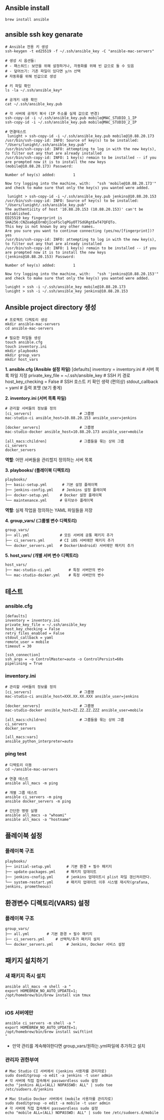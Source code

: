 
## Ansible install

```
brew install ansible
```

## ansible ssh key genarate

```
# Ansible 전용 키 생성
ssh-keygen -t ed25519 -f ~/.ssh/ansible_key -C "ansible-mac-servers"

# 생성 시 옵션들:
# - 패스워드: 보안을 위해 설정하거나, 자동화를 위해 빈 값으로 둘 수 있음
# - 덮어쓰기: 기존 파일이 있다면 y/n 선택
# 자동화를 위해 빈값으로 생성

# 키 파일 확인
ls -la ~/.ssh/ansible_key*

# 공개키 내용 확인
cat ~/.ssh/ansible_key.pub

```


```
# 각 서버에 공개키 복사 (IP 주소를 실제 값으로 변경)
ssh-copy-id -i ~/.ssh/ansible_key.pub mobile@MAC_STUDIO_1_IP
ssh-copy-id -i ~/.ssh/ansible_key.pub mobile@MAC_STUDIO_2_IP

# 연결테스트
 lunight > ssh-copy-id -i ~/.ssh/ansible_key.pub mobile@10.88.20.173
/usr/bin/ssh-copy-id: INFO: Source of key(s) to be installed: "/Users/lunight/.ssh/ansible_key.pub"
/usr/bin/ssh-copy-id: INFO: attempting to log in with the new key(s), to filter out any that are already installed
/usr/bin/ssh-copy-id: INFO: 1 key(s) remain to be installed -- if you are prompted now it is to install the new keys
(mobile@10.88.20.173) Password:

Number of key(s) added:        1

Now try logging into the machine, with:   "ssh 'mobile@10.88.20.173'"
and check to make sure that only the key(s) you wanted were added.

 lunight > ssh-copy-id -i ~/.ssh/ansible_key.pub jenkins@10.88.20.153
/usr/bin/ssh-copy-id: INFO: Source of key(s) to be installed: "/Users/lunight/.ssh/ansible_key.pub"
The authenticity of host '10.88.20.153 (10.88.20.153)' can't be established.
ED25519 key fingerprint is SHA256:CNZoa6gEOrmDjIceFSclqPGyOT7SdGRgtEwT47QFQTo.
This key is not known by any other names.
Are you sure you want to continue connecting (yes/no/[fingerprint])? yes
/usr/bin/ssh-copy-id: INFO: attempting to log in with the new key(s), to filter out any that are already installed
/usr/bin/ssh-copy-id: INFO: 1 key(s) remain to be installed -- if you are prompted now it is to install the new keys
(jenkins@10.88.20.153) Password:

Number of key(s) added:        1

Now try logging into the machine, with:   "ssh 'jenkins@10.88.20.153'"
and check to make sure that only the key(s) you wanted were added.

lunight > ssh -i ~/.ssh/ansible_key mobile@10.88.20.173
lunight > ssh -i ~/.ssh/ansible_key jenkins@10.88.20.153
```

## Ansible project directory 생성
```
# 프로젝트 디렉토리 생성
mkdir ansible-mac-servers
cd ansible-mac-servers

# 필요한 파일들 생성
touch ansible.cfg 
touch inventory.ini
mkdir playbooks 
mkdir group_vars
mkdir host_vars
```

**1. ansible.cfg (Ansible 설정 파일)**
[defaults]
inventory = inventory.ini          # 서버 목록 파일 지정
private_key_file = ~/.ssh/ansible_key  # SSH 키 경로
host_key_checking = False         # SSH 호스트 키 확인 생략 (편의상)
stdout_callback = yaml            # 출력 포맷 (보기 좋게)

**2. inventory.ini (서버 목록 파일)**
```
# 관리할 서버들의 정보를 정의
[ci_servers]                      # 그룹명
mac-studio-ci ansible_host=10.88.20.153 ansible_user=jenkins

[docker_servers]                  # 그룹명  
mac-studio-docker ansible_host=10.88.20.173 ansible_user=mobile

[all_macs:children]               # 그룹들을 묶는 상위 그룹
ci_servers
docker_servers
```
**역할**: 어떤 서버들을 관리할지 정의하는 서버 목록

**3. playbooks/ (플레이북 디렉토리)**
```
playbooks/
├── basic-setup.yml       # 기본 설정 플레이북
├── jenkins-config.yml    # Jenkins 설정 플레이북
├── docker-setup.yml     # Docker 설정 플레이북
└── maintenance.yml      # 유지보수 플레이북
```
**역할**: 실제 작업을 정의하는 YAML 파일들을 저장

**4. group_vars/ (그룹별 변수 디렉토리)**
```
group_vars/
├── all.yml              # 모든 서버에 공통 패키지 추가
├── ci_servers.yml       # CI iOS 서버에만 패키지 추가
└── docker_servers.yml   # Docker(Android) 서버에만 패키지 추가
```

**5. host_vars/ (개별 서버 변수 디렉토리)**
```
host_vars/
├── mac-studio-ci.yml        # 특정 서버만의 변수
└── mac-studio-docker.yml    # 특정 서버만의 변수
```

## 테스트

### ansible.cfg
```
[defaults]
inventory = inventory.ini
private_key_file = ~/.ssh/ansible_key
host_key_checking = False
retry_files_enabled = False
stdout_callback = yaml
remote_user = mobile
timeout = 30

[ssh_connection]
ssh_args = -o ControlMaster=auto -o ControlPersist=60s
pipelining = True
```

### inventory.ini
```
# 관리할 서버들의 정보를 정의
[ci_servers]                      # 그룹명
mac-studio-ci ansible_host=XXX.XX.XX.XXX ansible_user=jenkins

[docker_servers]                  # 그룹명
mac-studio-docker ansible_host=ZZ.ZZ.ZZ.ZZZ ansible_user=mobile

[all_macs:children]               # 그룹들을 묶는 상위 그룹
ci_servers
docker_servers

[all_macs:vars]
ansible_python_interpreter=auto

```

### ping test
```
# 디렉토리 이동
cd ~/ansible-mac-servers

# 연결 테스트
ansible all_macs -m ping

# 개별 그룹 테스트
ansible ci_servers -m ping
ansible docker_servers -m ping

# 간단한 명령 실행
ansible all_macs -a "whoami"
ansible all_macs -a "hostname"
```

## 플레이북 설정

### 플레이북 구조
```
playbooks/
├── initial-setup.yml       # 기본 환경 + 필수 패키지
├── update-packages.yml     # 패키지 업데이트
├── jenkins-cnofig.yml      # jenkins 업데이트시 plist 파일 갱신처리한다.
└── system-restart.yml      # 패키지 업데이트 이후 시스템 재시작(grafana, jenkins, prometheous)
```

## 환경변수 디렉토리(VARS) 설정

### 플레이북 구조
```
group_vars/
├── all.yml        # 기본 환경 + 필수 패키지
├── ci_servers.yml     # 선택적/추가 패키지 설치
└── docker_servers.yml      # Jenkins, Docker 서비스 설정

```

## 패키지 설치하기
### 새 패키지 즉시 설치
```
ansible all_macs -m shell -a "
export HOMEBREW_NO_AUTO_UPDATE=1;
/opt/homebrew/bin/brew install vim tmux
"
```

### iOS 서버에만
```
ansible ci_servers -m shell -a "
export HOMEBREW_NO_AUTO_UPDATE=1;
/opt/homebrew/bin/brew install swiftlint
"
```
- 만약 관리를 계속해야한다면 group_vars/원하는.yml파일에 추가하고 설치


### 관리자 권한부여
```
# Mac Studio CI 서버에서 (jenkins 사용자를 관리자로)
sudo dseditgroup -o edit -a jenkins -t user admin
# 각 서버에 직접 접속해서 passwordless sudo 설정
echo "jenkins ALL=(ALL) NOPASSWD: ALL" | sudo tee /etc/sudoers.d/jenkins

# Mac Studio Docker 서버에서 (mobile 사용자를 관리자로)  
sudo dseditgroup -o edit -a mobile -t user admin
# 각 서버에 직접 접속해서 passwordless sudo 설정
echo "mobile ALL=(ALL) NOPASSWD: ALL" | sudo tee /etc/sudoers.d/mobile
```
